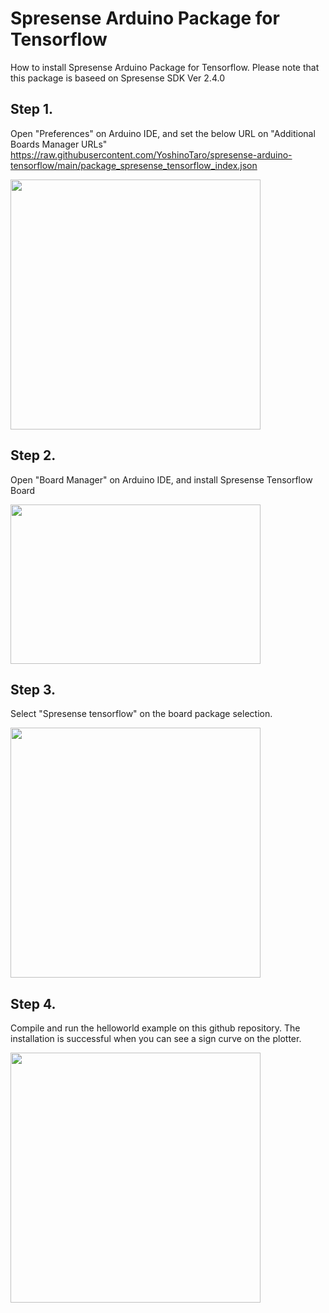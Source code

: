 # Spresense Arduino Package for Tensorflow

How to install Spresense Arduino Package for Tensorflow. Please note that this package is baseed on Spresense SDK Ver 2.4.0

## Step 1.
Open "Preferences" on Arduino IDE, and set the below URL on "Additional Boards Manager URLs"
https://raw.githubusercontent.com/YoshinoTaro/spresense-arduino-tensorflow/main/package_spresense_tensorflow_index.json

<img src="https://user-images.githubusercontent.com/18510684/153807548-c0450aba-40bf-47c4-b30e-3c618f4f1f94.png" width="400"/>

## Step 2.
Open "Board Manager" on Arduino IDE, and install Spresense Tensorflow Board

<img src="https://user-images.githubusercontent.com/18510684/153807989-2ae09d02-3dd6-4312-9540-52ec183dbfa2.png" width="400" height="255"/>


## Step 3.
Select "Spresense tensorflow" on the board package selection.

<img src="https://user-images.githubusercontent.com/18510684/153808924-89fdb30d-c98c-4c4e-9565-b7be07c8e2d3.png" width="400"/>

## Step 4.
Compile and run the helloworld example on this github repository. The installation is successful when you can see a sign curve on the plotter.

<img src="https://user-images.githubusercontent.com/18510684/153809624-9ae079af-27f8-4efc-b972-4dd99019a336.png" width="400"/>
